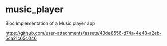 # music_player

Bloc Implementation of a Music player app



https://github.com/user-attachments/assets/43de8556-d74a-4e48-a2eb-5ca21c65c046

